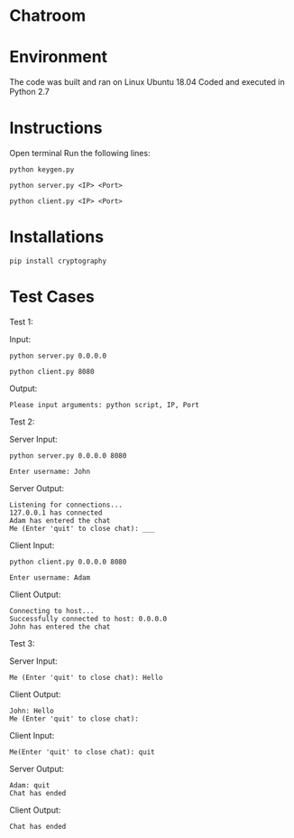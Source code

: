 # Chatroom

# Environment
The code was built and ran on Linux Ubuntu 18.04
Coded and executed in Python 2.7

# Instructions
Open terminal
Run the following lines:

    python keygen.py

    python server.py <IP> <Port>

    python client.py <IP> <Port>

# Installations
    pip install cryptography

# Test Cases
Test 1:

Input:

    python server.py 0.0.0.0
    
    python client.py 8080

Output: 

    Please input arguments: python script, IP, Port

Test 2:

  Server Input: 
    
    python server.py 0.0.0.0 8080
    
    Enter username: John

  Server Output: 

    Listening for connections...
    127.0.0.1 has connected
    Adam has entered the chat
    Me (Enter 'quit' to close chat): ___
  
  Client Input: 

    python client.py 0.0.0.0 8080
    
    Enter username: Adam
    
  Client Output:
  
    Connecting to host...
    Successfully connected to host: 0.0.0.0
    John has entered the chat
 
Test 3:

  Server Input: 
    
    Me (Enter 'quit' to close chat): Hello
  

  Client Output:
  
    John: Hello
    Me (Enter 'quit' to close chat):
    
  Client Input: 

    Me(Enter 'quit' to close chat): quit
    
  Server Output:
  
    Adam: quit
    Chat has ended
   
  Client Output:
  
    Chat has ended
